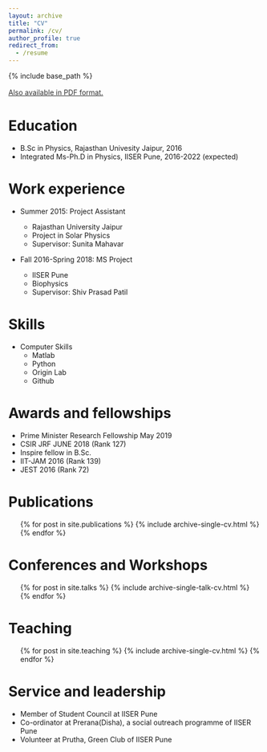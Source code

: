 ```yaml
---
layout: archive
title: "CV"
permalink: /cv/
author_profile: true
redirect_from:
  - /resume
---
```


{% include base_path %}

<u><a style="line-height: 1.5;" href="http://96ya.github.io/priyabtr/resume_priya.pdf"><span style="color: #333333;"><span>Also available in PDF format.</span></span></a></u>


Education
======
* B.Sc in Physics, Rajasthan Univesity Jaipur, 2016
* Integrated Ms-Ph.D in Physics, IISER Pune, 2016-2022 (expected)

Work experience
======
* Summer 2015: Project Assistant
  * Rajasthan University Jaipur 
  * Project in Solar Physics
  * Supervisor: Sunita Mahavar

* Fall 2016-Spring 2018: MS Project
  * IISER Pune
  * Biophysics
  * Supervisor: Shiv Prasad Patil
 
Skills
=====
* Computer Skills
  * Matlab
  * Python
  * Origin Lab
  * Github
  
Awards and fellowships
======
* Prime Minister Research Fellowship May 2019 
* CSIR JRF JUNE 2018 (Rank 127)
* Inspire fellow in B.Sc.
* IIT-JAM 2016 (Rank 139)
* JEST 2016 (Rank 72)

Publications
======
  <ul>{% for post in site.publications %}
    {% include archive-single-cv.html %}
  {% endfor %}</ul>
  
Conferences and Workshops
======
  <ul>{% for post in site.talks %}
    {% include archive-single-talk-cv.html %}
  {% endfor %}</ul>
  
Teaching
======
  <ul>{% for post in site.teaching %}
    {% include archive-single-cv.html %}
  {% endfor %}</ul>
  
Service and leadership
======
* Member of Student Council at IISER Pune
* Co-ordinator at Prerana(Disha), a social outreach programme of IISER Pune
* Volunteer at Prutha, Green Club of IISER Pune
 
